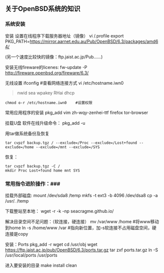 
## 关于OpenBSD系统的知识 ##

### 系统安装 ###

安装
设置在线程序下载服务器地址（镜像）
    vi /.profile
    export PKG_PATH=https://mirror.aarnet.edu.au/Pub/OpenBSD/6.3/packages/amd64/

(另一个速度比较快的镜像：ftp.jaist.ac.jp/Pub......)

安装无线fireware的licenes:
    fw-update -P http://fireware.openbsd.org/fireware/6.3/


无线设置
    ifconfig			#查看网络连接方式
    vi /etc/hostname.iwn0
>    nwid sea
     wpakey RHai
     dhcp

    chmod o-r /etc/hostname.iwn0	#设置权限


常用应用程序的安装
    pkg_add vim zh-wqy-zenhei-ttf firefox tor-browser


挂载U盘
软件在线升级命令：
    pkg_add -u

用tar做系统备份及恢复

    tar cvpzf backup.tgz / --exclude=/Proc --exclude=/Lost+found --exclude=/home --exclude=/mnt --exclude=/SYS

恢复：

    tar cvpzf backup.tgz -C /
    mkdir Proc Lost+found home mnt SYS

### 常用指令进阶操作：###

挂载外部磁盘:
    mount /dev/sda8 /temp
    mkfs -t ext3 -b 4096 /dev/dsa8
    cp -a /usr/. /temp

下载整站至本地：
    wget -r -k -np seacragme.github.io/

解决目录空间不足问题：（软连接，硬连接）
    mv /var/www /home		#将www移动到home
    ln -s /home/www /var	#指向新位置，加-s软连接不占用磁盘空间，硬连接是copy

安装：Ports
    pkg_add -r wget
    cd /usr/obj
    wget https://ftp.jaist.ac.jp/pub/OpenBSD/6.3/ports.tar.gz
    tar zxf ports.tar.gz
    ln -S /usr/local/ports /usr/ports

进入要安装的目录
    make install clean

